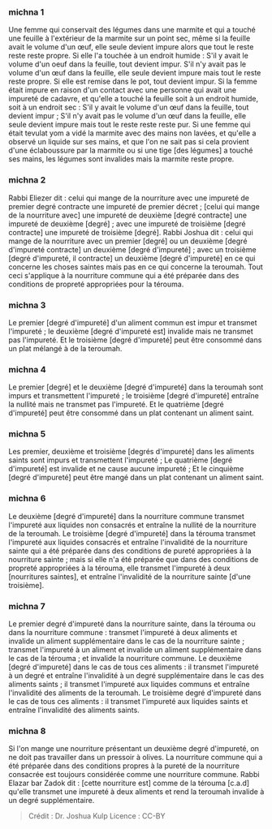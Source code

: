 
### michna 1
Une femme qui conservait des légumes dans une marmite et qui a touché une feuille à l'extérieur de la marmite sur un point sec, même si la feuille avait le volume d'un œuf, elle seule devient impure alors que tout le reste reste reste propre. Si elle l'a touchée à un endroit humide : S'il y avait le volume d'un oeuf dans la feuille, tout devient impur. S'il n'y avait pas le volume d'un œuf dans la feuille, elle seule devient impure mais tout le reste reste propre. Si elle est remise dans le pot, tout devient impur. Si la femme était impure en raison d'un contact avec une personne qui avait une impureté de cadavre, et qu'elle a touché la feuille soit à un endroit humide, soit à un endroit sec : S'il y avait le volume d'un œuf dans la feuille, tout devient impur ; S'il n'y avait pas le volume d'un œuf dans la feuille, elle seule devient impure mais tout le reste reste reste pur. Si une femme qui était tevulat yom a vidé la marmite avec des mains non lavées, et qu'elle a observé un liquide sur ses mains, et que l'on ne sait pas si cela provient d'une éclaboussure par la marmite ou si une tige [des légumes] a touché ses mains, les légumes sont invalides mais la marmite reste propre.

### michna 2
Rabbi Eliezer dit : celui qui mange de la nourriture avec une impureté de premier degré contracte une impureté de premier décret ; [celui qui mange de la nourriture avec] une impureté de deuxième [degré contracte] une impureté de deuxième [degré] ; avec une impureté de troisième [degré contracte] une impureté de troisième [degré]. Rabbi Joshua dit : celui qui mange de la nourriture avec un premier [degré] ou un deuxième [degré d'impureté contracte] un deuxième [degré d'impureté] ; avec un troisième [degré d'impureté, il contracte] un deuxième [degré d'impureté] en ce qui concerne les choses saintes mais pas en ce qui concerne la teroumah. Tout ceci s'applique à la nourriture commune qui a été préparée dans des conditions de propreté appropriées pour la térouma.

### michna 3
Le premier [degré d'impureté] d'un aliment commun est impur et transmet l'impureté ; le deuxième [degré d'impureté est] invalide mais ne transmet pas l'impureté. Et le troisième [degré d'impureté] peut être consommé dans un plat mélangé à de la teroumah.

### michna 4
Le premier [degré] et le deuxième [degré d'impureté] dans la teroumah sont impurs et transmettent l'impureté ; le troisième [degré d'impureté] entraîne la nullité mais ne transmet pas l'impureté. Et le quatrième [degré d'impureté] peut être consommé dans un plat contenant un aliment saint.

### michna 5
Les premier, deuxième et troisième [degrés d'impureté] dans les aliments saints sont impurs et transmettent l'impureté ; Le quatrième [degré d'impureté] est invalide et ne cause aucune impureté ; Et le cinquième [degré d'impureté] peut être mangé dans un plat contenant un aliment saint.

### michna 6
Le deuxième [degré d'impureté] dans la nourriture commune transmet l'impureté aux liquides non consacrés et entraîne la nullité de la nourriture de la teroumah. Le troisième [degré d'impureté] dans la térouma transmet l'impureté aux liquides consacrés et entraîne l'invalidité de la nourriture sainte qui a été préparée dans des conditions de pureté appropriées à la nourriture sainte ; mais si elle n'a été préparée que dans des conditions de propreté appropriées à la térouma, elle transmet l'impureté à deux [nourritures saintes], et entraîne l'invalidité de la nourriture sainte [d'une troisième].

### michna 7
Le premier degré d'impureté dans la nourriture sainte, dans la térouma ou dans la nourriture commune : transmet l'impureté à deux aliments et invalide un aliment supplémentaire dans le cas de la nourriture sainte ; transmet l'impureté à un aliment et invalide un aliment supplémentaire dans le cas de la térouma ; et invalide la nourriture commune. Le deuxième [degré d'impureté] dans le cas de tous ces aliments : il transmet l'impureté à un degré et entraîne l'invalidité à un degré supplémentaire dans le cas des aliments saints ; il transmet l'impureté aux liquides communs et entraîne l'invalidité des aliments de la teroumah. Le troisième degré d'impureté dans le cas de tous ces aliments : il transmet l'impureté aux liquides saints et entraîne l'invalidité des aliments saints.

### michna 8
Si l'on mange une nourriture présentant un deuxième degré d'impureté, on ne doit pas travailler dans un pressoir à olives. La nourriture commune qui a été préparée dans des conditions propres à la pureté de la nourriture consacrée est toujours considérée comme une nourriture commune. Rabbi Elazar bar Zadok dit : [cette nourriture est] comme de la térouma [c.a.d] qu'elle transmet une impureté à deux aliments et rend la teroumah invalide à un degré supplémentaire.

>Crédit : Dr. Joshua Kulp
>Licence : CC-BY